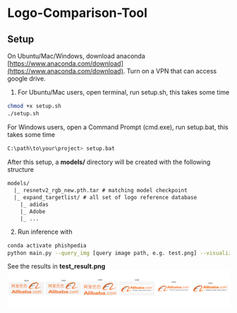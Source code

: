 # Logo-Comparison-Tool

## Setup

On Ubuntu/Mac/Windows, download anaconda [https://www.anaconda.com/download](https://www.anaconda.com/download).
Turn on a VPN that can access google drive.

1. For Ubuntu/Mac users, open terminal, run setup.sh, this takes some time
```bash
chmod +x setup.sh
./setup.sh
```

For Windows users, open a Command Prompt (cmd.exe), run setup.bat, this takes some time
```bash
C:\path\to\your\project> setup.bat
```

After this setup, a **models/** directory will be created with the following structure
```
models/
  |_ resnetv2_rgb_new.pth.tar # matching model checkpoint
  |_ expand_targetlist/ # all set of logo reference database
    |_ adidas
    |_ Adobe
    |_ ...
```

2. Run inference with
```bash
conda activate phishpedia
python main.py --query_img [query image path, e.g. test.png] --visualize_path [where to save the visualization, e.g. test_result.png]
```

See the results in **test_result.png**
<img src="test_result.png">

